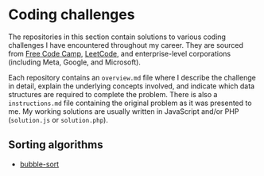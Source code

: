 # Coding challenges

The repositories in this section contain solutions to various coding challenges I have encountered throughout my career. They are sourced from [Free Code Camp](https://freecodecamp.org), [LeetCode](https://leetcode.com/problemset/), and enterprise-level corporations (including Meta, Google, and Microsoft).

Each repository contains an `overview.md` file where I describe the challenge in detail, explain the underlying concepts involved, and indicate which data structures are required to complete the problem. There is also a `instructions.md` file containing the original problem as it was presented to me. My working solutions are usually written in JavaScript and/or PHP (`solution.js` or `solution.php`).

## Sorting algorithms

- [bubble-sort]()
